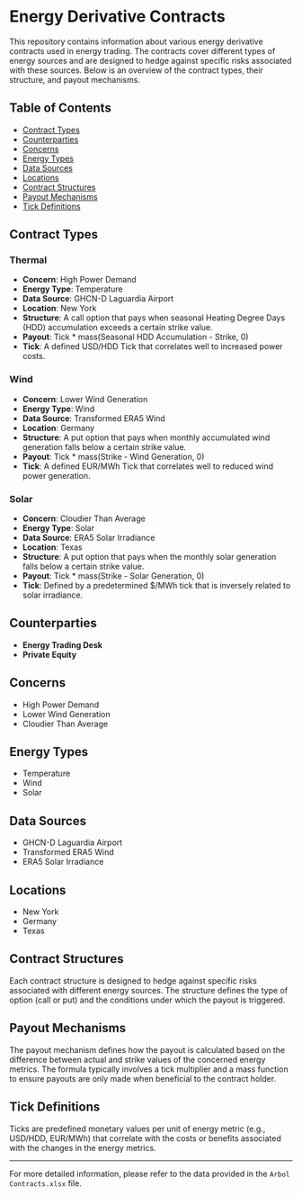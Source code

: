 # Energy Derivative Contracts

This repository contains information about various energy derivative contracts used in energy trading. The contracts cover different types of energy sources and are designed to hedge against specific risks associated with these sources. Below is an overview of the contract types, their structure, and payout mechanisms.

## Table of Contents

- [Contract Types](#contract-types)
- [Counterparties](#counterparties)
- [Concerns](#concerns)
- [Energy Types](#energy-types)
- [Data Sources](#data-sources)
- [Locations](#locations)
- [Contract Structures](#contract-structures)
- [Payout Mechanisms](#payout-mechanisms)
- [Tick Definitions](#tick-definitions)

## Contract Types

### Thermal
- **Concern**: High Power Demand
- **Energy Type**: Temperature
- **Data Source**: GHCN-D Laguardia Airport
- **Location**: New York
- **Structure**: A call option that pays when seasonal Heating Degree Days (HDD) accumulation exceeds a certain strike value.
- **Payout**: Tick * mass(Seasonal HDD Accumulation - Strike, 0)
- **Tick**: A defined USD/HDD Tick that correlates well to increased power costs.

### Wind
- **Concern**: Lower Wind Generation
- **Energy Type**: Wind
- **Data Source**: Transformed ERA5 Wind
- **Location**: Germany
- **Structure**: A put option that pays when monthly accumulated wind generation falls below a certain strike value.
- **Payout**: Tick * mass(Strike - Wind Generation, 0)
- **Tick**: A defined EUR/MWh Tick that correlates well to reduced wind power generation.

### Solar
- **Concern**: Cloudier Than Average
- **Energy Type**: Solar
- **Data Source**: ERA5 Solar Irradiance
- **Location**: Texas
- **Structure**: A put option that pays when the monthly solar generation falls below a certain strike value.
- **Payout**: Tick * mass(Strike - Solar Generation, 0)
- **Tick**: Defined by a predetermined $/MWh tick that is inversely related to solar irradiance.

## Counterparties

- **Energy Trading Desk**
- **Private Equity**

## Concerns

- High Power Demand
- Lower Wind Generation
- Cloudier Than Average

## Energy Types

- Temperature
- Wind
- Solar

## Data Sources

- GHCN-D Laguardia Airport
- Transformed ERA5 Wind
- ERA5 Solar Irradiance

## Locations

- New York
- Germany
- Texas

## Contract Structures

Each contract structure is designed to hedge against specific risks associated with different energy sources. The structure defines the type of option (call or put) and the conditions under which the payout is triggered.

## Payout Mechanisms

The payout mechanism defines how the payout is calculated based on the difference between actual and strike values of the concerned energy metrics. The formula typically involves a tick multiplier and a mass function to ensure payouts are only made when beneficial to the contract holder.

## Tick Definitions

Ticks are predefined monetary values per unit of energy metric (e.g., USD/HDD, EUR/MWh) that correlate with the costs or benefits associated with the changes in the energy metrics.

---

For more detailed information, please refer to the data provided in the `Arbol Contracts.xlsx` file.
